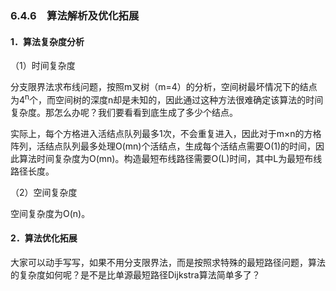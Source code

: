 ### 6.4.6　算法解析及优化拓展

#### 1．算法复杂度分析

（1）时间复杂度

分支限界法求布线问题，按照m叉树（m=4）的分析，空间树最坏情况下的结点为4<sup class="my_markdown">n</sup>个，而空间树的深度n却是未知的，因此通过这种方法很难确定该算法的时间复杂度。那怎么办呢？我们要看看到底生成了多少个结点。

实际上，每个方格进入活结点队列最多1次，不会重复进入，因此对于m×n的方格阵列，活结点队列最多处理O(mn)个活结点，生成每个活结点需要O(1)的时间，因此算法时间复杂度为O(mn)。构造最短布线路径需要O(L)时间，其中L为最短布线路径长度。

（2）空间复杂度

空间复杂度为O(n)。

#### 2．算法优化拓展

大家可以动手写写，如果不用分支限界法，而是按照求特殊的最短路径问题，算法的复杂度如何呢？是不是比单源最短路径Dijkstra算法简单多了？

